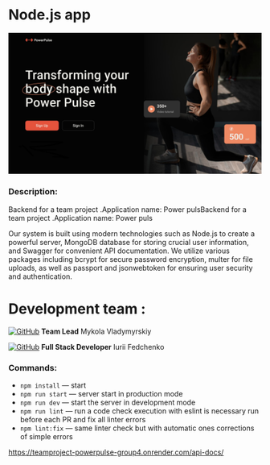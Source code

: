# Node.js app

![Presentation](./src/assets/main.jpg)

### Description:

Backend for a team project .Application name: Power pulsBackend for a team project .Application name: Power puls

Our system is built using modern technologies such as Node.js to create a powerful server, MongoDB database for storing crucial user information, and Swagger for convenient API documentation. We utilize various packages including bcrypt for secure password encryption, multer for file uploads, as well as passport and jsonwebtoken for ensuring user security and authentication.

# Development team :

[![GitHub](https://img.shields.io/badge/GitHub-100000?style=for-the-badge&logo=github&logoColor=white)](https://github.com/Mykokola) **Team Lead** Mykola Vladymyrskiy

[![GitHub](https://img.shields.io/badge/GitHub-100000?style=for-the-badge&logo=github&logoColor=white)](https://github.com/ifedchenko) **Full Stack Developer** Iurii Fedchenko

### Commands:

- `npm install` &mdash; start
- `npm run start` &mdash; server start in production mode
- `npm run dev` &mdash; start the server in development mode
- `npm run lint` &mdash; run a code check execution with eslint is necessary run
  before each PR and fix all linter errors
- `npm lint:fix` &mdash; same linter check but with automatic ones corrections
  of simple errors

https://teamproject-powerpulse-group4.onrender.com/api-docs/
